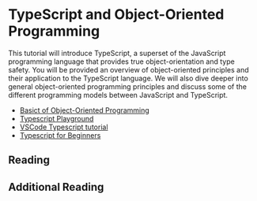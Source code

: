 # TypeScript and Object-Oriented Programming

This tutorial will introduce TypeScript, a superset of the JavaScript programming language that provides true object-orientation and type safety. You will be provided an overview of object-oriented principles and their application to the TypeScript language. We will also dive deeper into general object-oriented programming principles and discuss some of the different programming models between JavaScript and TypeScript.

- [Basict of Object-Oriented Programming](https://developer.mozilla.org/en-US/docs/Learn/JavaScript/Objects/Object-oriented_JS)
- [Typescript Playground](https://www.typescriptlang.org/play/)
- [VSCode Typescript tutorial](https://code.visualstudio.com/docs/typescript/typescript-tutorial)
- [Typescript for Beginners](https://www.valentinog.com/blog/typescript/)


## Reading

## Additional Reading
